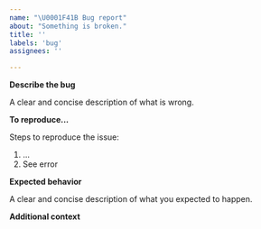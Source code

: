 ```yaml
---
name: "\U0001F41B Bug report"
about: "Something is broken."
title: ''
labels: 'bug'
assignees: ''

---
```


**Describe the bug**

A clear and concise description of what is wrong.

**To reproduce...**

Steps to reproduce the issue:

1. ...
2. See error

**Expected behavior**

A clear and concise description of what you expected to happen.

**Additional context**
